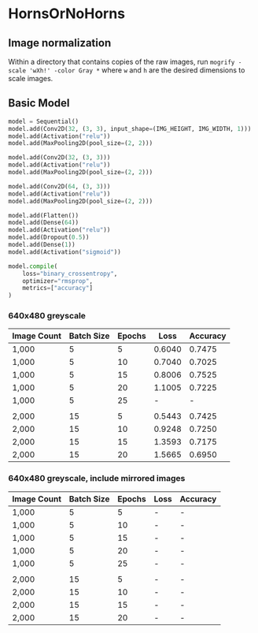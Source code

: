 # HornsOrNoHorns

## Image normalization
Within a directory that contains copies of the raw images, run `mogrify -scale 'wXh!' -color Gray *` where
`w` and `h` are the desired dimensions to scale images.

## Basic Model
```python
model = Sequential()
model.add(Conv2D(32, (3, 3), input_shape=(IMG_HEIGHT, IMG_WIDTH, 1)))
model.add(Activation("relu"))
model.add(MaxPooling2D(pool_size=(2, 2)))

model.add(Conv2D(32, (3, 3)))
model.add(Activation("relu"))
model.add(MaxPooling2D(pool_size=(2, 2)))

model.add(Conv2D(64, (3, 3)))
model.add(Activation("relu"))
model.add(MaxPooling2D(pool_size=(2, 2)))

model.add(Flatten())
model.add(Dense(64))
model.add(Activation("relu"))
model.add(Dropout(0.5))
model.add(Dense(1))
model.add(Activation("sigmoid"))

model.compile(
    loss="binary_crossentropy",
    optimizer="rmsprop",
    metrics=["accuracy"]
)
```

### 640x480 greyscale

| Image Count | Batch Size | Epochs | Loss | Accuracy |
|-------------|------------|--------|------|----------|
| 1,000 | 5 | 5 | 0.6040| 0.7475 |
| 1,000 | 5 | 10 | 0.7040 | 0.7025 |
| 1,000 | 5 | 15 | 0.8006 | 0.7525 |
| 1,000 | 5 | 20 | 1.1005 | 0.7225 |
| 1,000 | 5 | 25 | - | - |
||||||
| 2,000 | 15 | 5 | 0.5443 | 0.7425 |
| 2,000 | 15 | 10 | 0.9248 | 0.7250 |
| 2,000 | 15 | 15 | 1.3593 | 0.7175 |
| 2,000 | 15 | 20 | 1.5665 | 0.6950 |

### 640x480 greyscale, include mirrored images

| Image Count | Batch Size | Epochs | Loss | Accuracy |
|-------------|------------|--------|------|----------|
| 1,000 | 5 | 5 | -| - |
| 1,000 | 5 | 10 | - | - |
| 1,000 | 5 | 15 | - | - |
| 1,000 | 5 | 20 | - | - |
| 1,000 | 5 | 25 | - | - |
||||||
| 2,000 | 15 | 5 | - | - |
| 2,000 | 15 | 10 | - | - |
| 2,000 | 15 | 15 | - | - |
| 2,000 | 15 | 20 | - | - |
